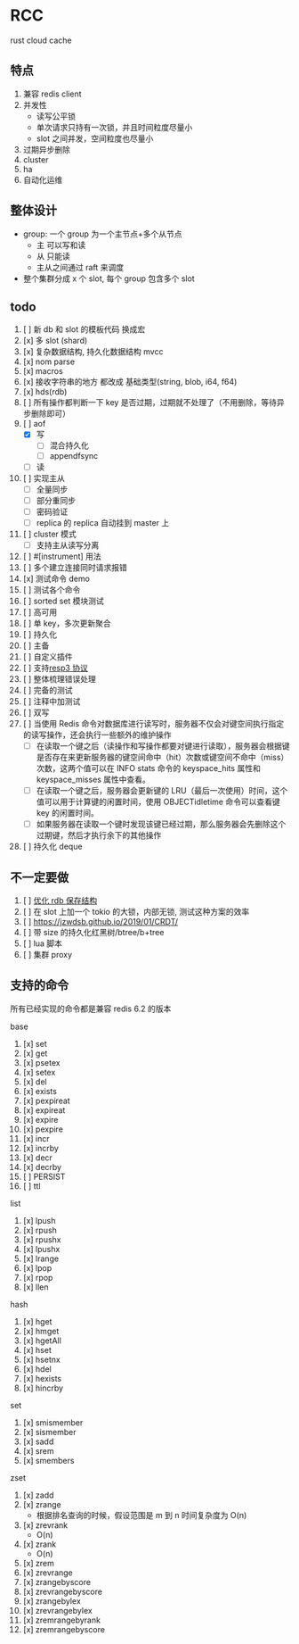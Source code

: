 # RCC

rust cloud cache

## 特点

1. 兼容 redis client
1. 并发性
   - 读写公平锁
   - 单次请求只持有一次锁，并且时间粒度尽量小
   - slot 之间并发，空间粒度也尽量小
1. 过期异步删除
1. cluster
1. ha
1. 自动化运维

## 整体设计

- group: 一个 group 为一个主节点+多个从节点
  - 主 可以写和读
  - 从 只能读
  - 主从之间通过 raft 来调度
- 整个集群分成 x 个 slot, 每个 group 包含多个 slot

## todo

1. [ ] 新 db 和 slot 的模板代码 换成宏
1. [x] 多 slot (shard)
1. [x] 复杂数据结构, 持久化数据结构 mvcc
1. [x] nom parse
1. [x] macros
1. [x] 接收字符串的地方 都改成 基础类型(string, blob, i64, f64)
1. [x] hds(rdb)
1. [ ] 所有操作都判断一下 key 是否过期，过期就不处理了（不用删除，等待异步删除即可）
1. [ ] aof
   - [x] 写
     - [ ] 混合持久化
     - [ ] appendfsync
   - [ ] 读
1. [ ] 实现主从
   - [ ] 全量同步
   - [ ] 部分重同步
   - [ ] 密码验证
   - [ ] replica 的 replica 自动挂到 master 上
1. [ ] cluster 模式
   - [ ] 支持主从读写分离
1. [ ] #[instrument] 用法
1. [ ] 多个建立连接同时请求报错
1. [x] 测试命令 demo
1. [ ] 测试各个命令
1. [ ] sorted set 模块测试
1. [ ] 高可用
1. [ ] 单 key，多次更新聚合
1. [ ] 持久化
1. [ ] 主备
1. [ ] 自定义插件
1. [ ] 支持[resp3 协议](https://www.zeekling.cn/articles/2021/01/10/1610263628832.html)
1. [ ] 整体梳理错误处理
1. [ ] 完备的测试
1. [ ] 注释中加测试
1. [ ] 双写
1. [ ] 当使用 Redis 命令对数据库进行读写时，服务器不仅会对键空间执行指定的读写操作，还会执行一些额外的维护操作
   - [ ] 在读取一个键之后（读操作和写操作都要对键进行读取），服务器会根据键是否存在来更新服务器的键空间命中（hit）次数或键空间不命中（miss）次数，这两个值可以在 INFO stats 命令的 keyspace_hits 属性和 keyspace_misses 属性中查看。
   - [ ] 在读取一个键之后，服务器会更新键的 LRU（最后一次使用）时间，这个值可以用于计算键的闲置时间，使用 OBJECTidletime 命令可以查看键 key 的闲置时间。
   - [ ] 如果服务器在读取一个键时发现该键已经过期，那么服务器会先删除这个过期键，然后才执行余下的其他操作
1. [ ] 持久化 deque

## 不一定要做

1. [ ] [优化 rdb 保存结构](https://github.com/dalei2019/redis-study/blob/main/docs/redis-rdb-format.md)
1. [ ] 在 slot 上加一个 tokio 的大锁，内部无锁, 测试这种方案的效率
1. [ ] <https://jzwdsb.github.io/2019/01/CRDT/>
1. [ ] 带 size 的持久化红黑树/btree/b+tree
1. [ ] lua 脚本
1. [ ] 集群 proxy

## 支持的命令

所有已经实现的命令都是兼容 redis 6.2 的版本

base

1. [x] set
1. [x] get
1. [x] psetex
1. [x] setex
1. [x] del
1. [x] exists
1. [x] pexpireat
1. [x] expireat
1. [x] expire
1. [x] pexpire
1. [x] incr
1. [x] incrby
1. [x] decr
1. [x] decrby
1. [ ] PERSIST
1. [ ] ttl

list

1. [x] lpush
1. [x] rpush
1. [x] rpushx
1. [x] lpushx
1. [x] lrange
1. [x] lpop
1. [x] rpop
1. [x] llen

hash

1. [x] hget
1. [x] hmget
1. [x] hgetAll
1. [x] hset
1. [x] hsetnx
1. [x] hdel
1. [x] hexists
1. [x] hincrby

set

1. [x] smismember
1. [x] sismember
1. [x] sadd
1. [x] srem
1. [x] smembers

zset

1. [x] zadd
1. [x] zrange
   - 根据排名查询的时候，假设范围是 m 到 n 时间复杂度为 O(n)
1. [x] zrevrank
   - O(n)
1. [x] zrank
   - O(n)
1. [x] zrem
1. [x] zrevrange
1. [x] zrangebyscore
1. [x] zrevrangebyscore
1. [x] zrangebylex
1. [x] zrevrangebylex
1. [x] zremrangebyrank
1. [x] zremrangebyscore

